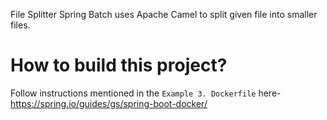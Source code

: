 File Splitter Spring Batch uses Apache Camel to split given file into smaller files.

# How to build this project?

Follow instructions mentioned in the `Example 3. Dockerfile` here- https://spring.io/guides/gs/spring-boot-docker/
